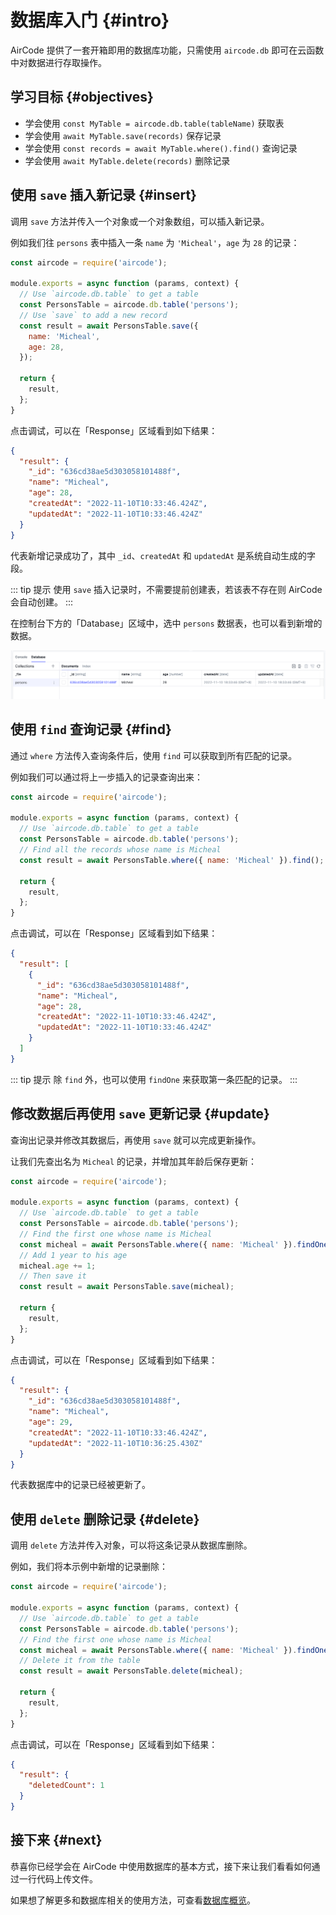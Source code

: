 # 数据库入门 {#intro}

AirCode 提供了一套开箱即用的数据库功能，只需使用 `aircode.db` 即可在云函数中对数据进行存取操作。

## 学习目标 {#objectives}

- 学会使用 `const MyTable = aircode.db.table(tableName)` 获取表
- 学会使用 `await MyTable.save(records)` 保存记录
- 学会使用 `const records = await MyTable.where().find()` 查询记录
- 学会使用 `await MyTable.delete(records)` 删除记录

## 使用 `save` 插入新记录 {#insert}

调用 `save` 方法并传入一个对象或一个对象数组，可以插入新记录。

例如我们往 `persons` 表中插入一条 `name` 为 `'Micheal'`，`age` 为 `28` 的记录：

```js
const aircode = require('aircode');

module.exports = async function (params, context) {
  // Use `aircode.db.table` to get a table
  const PersonsTable = aircode.db.table('persons');
  // Use `save` to add a new record
  const result = await PersonsTable.save({
    name: 'Micheal',
    age: 28,
  });

  return {
    result,
  };
}
```

点击调试，可以在「Response」区域看到如下结果：

```json
{
  "result": {
    "_id": "636cd38ae5d303058101488f",
    "name": "Micheal",
    "age": 28,
    "createdAt": "2022-11-10T10:33:46.424Z",
    "updatedAt": "2022-11-10T10:33:46.424Z"
  }
}
```

代表新增记录成功了，其中 `_id`、`createdAt` 和 `updatedAt` 是系统自动生成的字段。

::: tip 提示
使用 `save` 插入记录时，不需要提前创建表，若该表不存在则 AirCode 会自动创建。
:::

在控制台下方的「Database」区域中，选中 `persons` 数据表，也可以看到新增的数据。

![](_images/database/1668076471815.png)

## 使用 `find` 查询记录 {#find}

通过 `where` 方法传入查询条件后，使用 `find` 可以获取到所有匹配的记录。

例如我们可以通过将上一步插入的记录查询出来：

```js
const aircode = require('aircode');

module.exports = async function (params, context) {
  // Use `aircode.db.table` to get a table
  const PersonsTable = aircode.db.table('persons');
  // Find all the records whose name is Micheal
  const result = await PersonsTable.where({ name: 'Micheal' }).find();

  return {
    result,
  };
}
```

点击调试，可以在「Response」区域看到如下结果：

```json
{
  "result": [
    {
      "_id": "636cd38ae5d303058101488f",
      "name": "Micheal",
      "age": 28,
      "createdAt": "2022-11-10T10:33:46.424Z",
      "updatedAt": "2022-11-10T10:33:46.424Z"
    }
  ]
}
```

::: tip 提示
除 `find` 外，也可以使用 `findOne` 来获取第一条匹配的记录。
:::

## 修改数据后再使用 `save` 更新记录 {#update}

查询出记录并修改其数据后，再使用 `save` 就可以完成更新操作。

让我们先查出名为 `Micheal` 的记录，并增加其年龄后保存更新：

```js
const aircode = require('aircode');

module.exports = async function (params, context) {
  // Use `aircode.db.table` to get a table
  const PersonsTable = aircode.db.table('persons');
  // Find the first one whose name is Micheal
  const micheal = await PersonsTable.where({ name: 'Micheal' }).findOne();
  // Add 1 year to his age
  micheal.age += 1;
  // Then save it
  const result = await PersonsTable.save(micheal);

  return {
    result,
  };
}
```

点击调试，可以在「Response」区域看到如下结果：

```json
{
  "result": {
    "_id": "636cd38ae5d303058101488f",
    "name": "Micheal",
    "age": 29,
    "createdAt": "2022-11-10T10:33:46.424Z",
    "updatedAt": "2022-11-10T10:36:25.430Z"
  }
}
```

代表数据库中的记录已经被更新了。

## 使用 `delete` 删除记录 {#delete}

调用 `delete` 方法并传入对象，可以将这条记录从数据库删除。

例如，我们将本示例中新增的记录删除：

```js
const aircode = require('aircode');

module.exports = async function (params, context) {
  // Use `aircode.db.table` to get a table
  const PersonsTable = aircode.db.table('persons');
  // Find the first one whose name is Micheal
  const micheal = await PersonsTable.where({ name: 'Micheal' }).findOne();
  // Delete it from the table
  const result = await PersonsTable.delete(micheal);

  return {
    result,
  };
}
```

点击调试，可以在「Response」区域看到如下结果：

```json
{
  "result": {
    "deletedCount": 1
  }
}
```

## 接下来 {#next}

恭喜你已经学会在 AirCode 中使用数据库的基本方式，接下来让我们看看如何通过一行代码上传文件。

<ListBoxContainer>
  <ListBox
    title="文件存储入门"
    link="/getting-started/files.html"
    description="一行代码上传文件，并得到一个 CDN 加速的访问地址"
    single
  />
</ListBoxContainer>

如果想了解更多和数据库相关的使用方法，可查看[数据库概览](/guide/database/)。
